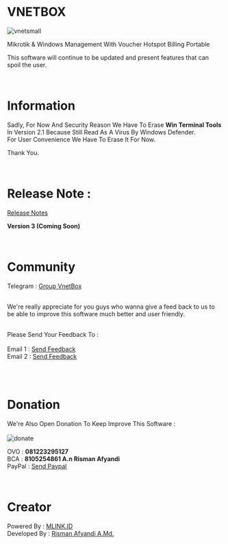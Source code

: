 # VNETBOX
![vnetsmall](https://github.com/RismanAfyandi/VNETBOX/assets/12500895/b9ee6fbf-c7e8-4ce7-9fd3-d9006e086ab6)


Mikrotik &amp; Windows Management With Voucher Hotspot Billing Portable

This software will continue to be updated and present features that can spoil the user.

<br>

# Information
Sadly, For Now And Security Reason We Have To Erase <b>Win Terminal Tools</b> In Version 2.1 Because Still Read As A Virus By Windows Defender.
<br>
For User Convenience We Have To Erase It For Now.

Thank You.

<br>

# Release Note : 
<a href="https://github.com/RismanAfyandi/VNETBOX/blob/main/RELEASE.md">Release Notes</a>

<b>Version 3 (Coming Soon)</b>  

<br>

# Community
Telegram : <a href="https://t.me/vnetbox" target="_blank">Group VnetBox</a>

<br>
We're really appreciate for you guys who wanna give a feed back to us to be able to improve this software much better and user friendly.

<br>
<br>

Please Send Your Feedback To : <br><br>
Email 1 : <a href="mailto:rismanafyandi.90@outlook.com">Send Feedback</a><br>
Email 2 : <a href="mailto:rismanafyandi92@gmail.com">Send Feedback</a><br>

<br><br>

# Donation
We're Also Open Donation To Keep Improve This Software : <br><br>
![donate](https://github.com/RismanAfyandi/VNETBOX/assets/12500895/5109a67d-5cf3-4fe0-b5d1-cc22c34e8e04)

OVO : <b>081223295127</b><br>
BCA : <b>8105254861 A.n Risman Afyandi</b><br>
PayPal : <a href="https://paypal.me/rismanafyandi92" target="_blank">Send Paypal</a><br>

<br>

# Creator
Powered By :
<a href="https://mlink.id" target="_blank">MLINK.ID</a><br>
Developed By :
<a href="https://www.facebook.com/risman.afyandi.9" target="_blank">Risman Afyandi A.Md.</a>

